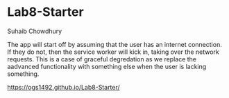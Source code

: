 # Lab8-Starter
Suhaib Chowdhury

The app will start off by assuming that the user has an internet connection. If they do not, then the service worker will kick in, taking over the network requests. This is a case of graceful degredation as we replace the aadvanced functionality with something else when the user is lacking something. 

https://ogs1492.github.io/Lab8-Starter/
